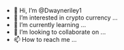 - 👋 Hi, I’m @Dwayneriley1
- 👀 I’m interested in crypto currency ...
- 🌱 I’m currently learning ...
- 💞️ I’m looking to collaborate on ...
- 📫 How to reach me ...

<!---
Dwayneriley1/Dwayneriley1 is a ✨ special ✨ repository because its `README.md` (this file) appears on your GitHub profile.
You can click the Preview link to take a look at your changes.
--->
